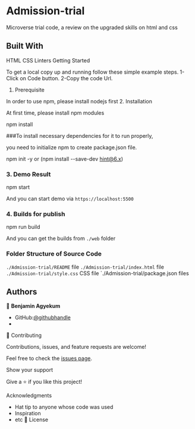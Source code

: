 # Admission-trial
Microverse trial code, a review on the upgraded skills on html and css
## Built With

HTML CSS Linters
Getting Started

To get a local copy up and running follow these simple example steps. 1-Click on Code button. 2-Copy the code Url.
1. Prerequisite

In order to use npm, please install nodejs first
2. Installation

At first time, please install npm modules

npm install

 ###To install necessary dependencies  for it to run properly,

you need to initialize npm to create package.json file.

npm init -y or (npm install --save-dev hint@6.x)

### 3. Demo Result

npm start


And you can start demo via `https://localhost:5500`

### 4. Builds for publish

npm run build


And you can get the builds from `./web` folder

### Folder Structure of Source Code

`./Admission-trial/README` file
`./Admission-trial/index.html` file
`./Admission-trial/style.css` CSS file
`./Admission-trial/package.json files

## Authors

👤 **Benjamin Agyekum**

- GitHub:[@githubhandle](https://github.com/hislordshipprof)
- [LinkedIn]:[LinkedIn](https://www.linkedin.com/in/benjamin-agyekum-5962b7126)

🤝 Contributing

Contributions, issues, and feature requests are welcome!

Feel free to check the [issues page](../../issues/).

Show your support

Give a ⭐️ if you like this project!

Acknowledgments

- Hat tip to anyone whose code was used
- Inspiration
- etc
  📝 License
